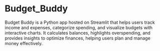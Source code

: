 # Budget_Buddy
Budget Buddy is a Python app hosted on Streamlit that helps users track income and expenses, categorize spending, and visualize budgets with interactive charts. It calculates balances, highlights overspending, and provides insights to optimize finances, helping users plan and manage money effectively.
